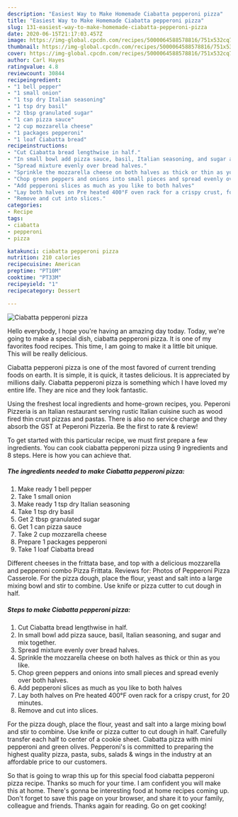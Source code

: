 ```yaml
---
description: "Easiest Way to Make Homemade Ciabatta pepperoni pizza"
title: "Easiest Way to Make Homemade Ciabatta pepperoni pizza"
slug: 131-easiest-way-to-make-homemade-ciabatta-pepperoni-pizza
date: 2020-06-15T21:17:03.457Z
image: https://img-global.cpcdn.com/recipes/5000064588578816/751x532cq70/ciabatta-pepperoni-pizza-recipe-main-photo.jpg
thumbnail: https://img-global.cpcdn.com/recipes/5000064588578816/751x532cq70/ciabatta-pepperoni-pizza-recipe-main-photo.jpg
cover: https://img-global.cpcdn.com/recipes/5000064588578816/751x532cq70/ciabatta-pepperoni-pizza-recipe-main-photo.jpg
author: Carl Hayes
ratingvalue: 4.8
reviewcount: 30844
recipeingredient:
- "1 bell pepper"
- "1 small onion"
- "1 tsp dry Italian seasoning"
- "1 tsp dry basil"
- "2 tbsp granulated sugar"
- "1 can pizza sauce"
- "2 cup mozzarella cheese"
- "1 packages pepperoni"
- "1 loaf Ciabatta bread"
recipeinstructions:
- "Cut Ciabatta bread lengthwise in half."
- "In small bowl add pizza sauce, basil, Italian seasoning, and sugar and mix together."
- "Spread mixture evenly over bread halves."
- "Sprinkle the mozzarella cheese on both halves as thick or thin as you like."
- "Chop green peppers and onions into small pieces and spread evenly over both halves."
- "Add pepperoni slices as much as you like to both halves"
- "Lay both halves on Pre heated 400°F oven rack for a crispy crust, for 20 minutes."
- "Remove and cut into slices."
categories:
- Recipe
tags:
- ciabatta
- pepperoni
- pizza

katakunci: ciabatta pepperoni pizza 
nutrition: 210 calories
recipecuisine: American
preptime: "PT10M"
cooktime: "PT33M"
recipeyield: "1"
recipecategory: Dessert

---
```



![Ciabatta pepperoni pizza](https://img-global.cpcdn.com/recipes/5000064588578816/751x532cq70/ciabatta-pepperoni-pizza-recipe-main-photo.jpg)

Hello everybody, I hope you're having an amazing day today. Today, we're going to make a special dish, ciabatta pepperoni pizza. It is one of my favorites food recipes. This time, I am going to make it a little bit unique. This will be really delicious.

Ciabatta pepperoni pizza is one of the most favored of current trending foods on earth. It is simple, it is quick, it tastes delicious. It is appreciated by millions daily. Ciabatta pepperoni pizza is something which I have loved my entire life. They are nice and they look fantastic.

Using the freshest local ingredients and home-grown recipes, you. Peperoni Pizzeria is an Italian restaurant serving rustic Italian cuisine such as wood fired thin crust pizzas and pastas. There is also no service charge and they absorb the GST at Peperoni Pizzeria. Be the first to rate &amp; review!


To get started with this particular recipe, we must first prepare a few ingredients. You can cook ciabatta pepperoni pizza using 9 ingredients and 8 steps. Here is how you can achieve that.

<!--inarticleads1-->

##### The ingredients needed to make Ciabatta pepperoni pizza:

1. Make ready 1 bell pepper
1. Take 1 small onion
1. Make ready 1 tsp dry Italian seasoning
1. Take 1 tsp dry basil
1. Get 2 tbsp granulated sugar
1. Get 1 can pizza sauce
1. Take 2 cup mozzarella cheese
1. Prepare 1 packages pepperoni
1. Take 1 loaf Ciabatta bread


Different cheeses in the frittata base, and top with a delicious mozzarella and pepperoni combo Pizza Frittata. Reviews for: Photos of Pepperoni Pizza Casserole. For the pizza dough, place the flour, yeast and salt into a large mixing bowl and stir to combine. Use knife or pizza cutter to cut dough in half. 

<!--inarticleads2-->

##### Steps to make Ciabatta pepperoni pizza:

1. Cut Ciabatta bread lengthwise in half.
1. In small bowl add pizza sauce, basil, Italian seasoning, and sugar and mix together.
1. Spread mixture evenly over bread halves.
1. Sprinkle the mozzarella cheese on both halves as thick or thin as you like.
1. Chop green peppers and onions into small pieces and spread evenly over both halves.
1. Add pepperoni slices as much as you like to both halves
1. Lay both halves on Pre heated 400°F oven rack for a crispy crust, for 20 minutes.
1. Remove and cut into slices.


For the pizza dough, place the flour, yeast and salt into a large mixing bowl and stir to combine. Use knife or pizza cutter to cut dough in half. Carefully transfer each half to center of a cookie sheet. Ciabatta pizza with mini pepperoni and green olives. Pepperoni&#39;s is committed to preparing the highest quality pizza, pasta, subs, salads &amp; wings in the industry at an affordable price to our customers. 

So that is going to wrap this up for this special food ciabatta pepperoni pizza recipe. Thanks so much for your time. I am confident you will make this at home. There's gonna be interesting food at home recipes coming up. Don't forget to save this page on your browser, and share it to your family, colleague and friends. Thanks again for reading. Go on get cooking!
